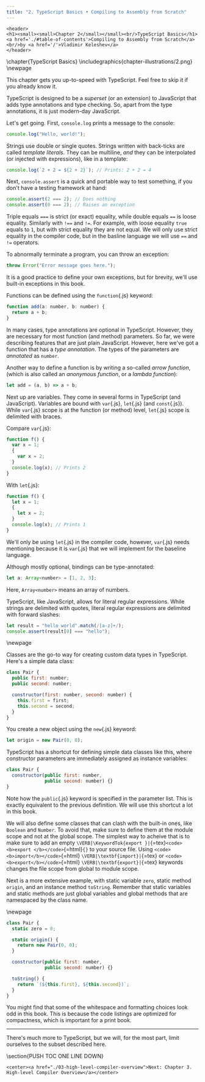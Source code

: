 ```yaml
---
title: "2. TypeScript Basics • Compiling to Assembly from Scratch"
---
```


```{=html}
<header>
<h1><small><small>Chapter 2</small></small><br/>TypeScript Basics</h1>
<a href='./#table-of-contents'>Compiling to Assembly from Scratch</a>
<br/>by <a href='/'>Vladimir Keleshev</a>
</header>
```

\chapter{TypeScript Basics}
\includegraphics{chapter-illustrations/2.png}
\newpage

<!-- TODO? Example of `every` -->

This chapter gets you up-to-speed with TypeScript.
Feel free to skip it if you already know it.

TypeScript is designed to be a *superset* (or an extension) to JavaScript that adds type annotations and type checking.
So, apart from the type annotations, it is just modern-day JavaScript.

Let's get going.
First, `console.log` prints a message to the console:

```js
console.log("Hello, world!");
```

Strings use double or single quotes.
Strings written with back-ticks are called *template literals*.
They can be multiline, *and* they can be interpolated (or injected with expressions), like in a template:

```js
console.log(`2 + 2 = ${2 + 2}`); // Prints: 2 + 2 = 4
```

Next, `console.assert` is a quick and portable way to test something, if you don't have a testing framework at hand:

```js
console.assert(2 === 2); // Does nothing
console.assert(0 === 2); // Raises an exception
```

Triple equals `===` is strict (or exact) equality, while double equals `==` is loose equality.
Similarly with `!==` and `!=`.
For example, with loose equality `true` equals to `1`, but with strict equality they are not equal.
We will only use strict equality in the compiler code, but in the basline language we will use `==` and `!=` operators.

To abnormally terminate a program, you can throw an exception:

```js
throw Error("Error message goes here.");
```

It is a good practice to define your own exceptions, but for brevity, we'll use built-in exceptions in this book.

Functions can be defined using the `function`{.js} keyword:

```js
function add(a: number, b: number) {
  return a + b;
}
```

In many cases, type annotations are optional in TypeScript.
However, they are necessary for most function (and method) parameters.
So far, we were describing features that are just plain JavaScript.
However, here we've got a function that has a *type annotation*.
The types of the parameters are *annotated* as `number`.

Another way to define a function is by writing a so-called *arrow function*, (which is also called an *anonymous function*, or a *lambda function*):

```js
let add = (a, b) => a + b;
```

Next up are variables. They come in several forms in TypeScript (and JavaScript).
Variables are bound with `var`{.js}, `let`{.js} (and `const`{.js}).
While `var`{.js} scope is at the function (or method) level,
`let`{.js} scope is delimited with braces.

Compare `var`{.js}:

```js
function f() {
  var x = 1;
  {
    var x = 2;
  }
  console.log(x); // Prints 2
}
```

With `let`{.js}:

```js
function f() {
  let x = 1;
  {
    let x = 2;
  }
  console.log(x); // Prints 1
}
```

We'll only be using `let`{.js} in the compiler code, however, `var`{.js} needs mentioning because it is `var`{.js} that we will implement for the baseline language.

Although mostly optional, bindings can be type-annotated:

```js
let a: Array<number> = [1, 2, 3];
```

Here, `Array<number>` means an array of numbers.

TypeScript, like JavaScript, allows for literal regular expressions.
While strings are delimited with quotes, literal regular expressions are delimited with forward slashes:

```js
let result = "hello world".match(/[a-z]+/);
console.assert(result[0] === "hello");
```

\newpage

Classes are the go-to way for creating custom data types in TypeScript.
Here's a simple data class:

```js
class Pair {
  public first: number;
  public second: number;

  constructor(first: number, second: number) {
    this.first = first;
    this.second = second;
  }
}
```

You create a new object using the `new`{.js} keyword:

```js
let origin = new Pair(0, 0);
```

TypeScript has a shortcut for defining simple data classes like this, where constructor parameters are immediately assigned as instance variables:

```js
class Pair {
  constructor(public first: number,
              public second: number) {}
}
```

Note how the `public`{.js} keyword is specified in the parameter list.
This is exactly equivalent to the previous definition.
We will use this shortcut a lot in this book.

We will also define some classes that can clash with the built-in ones, like `Boolean` and `Number`.
To avoid that, make sure to define them at the module scope and not at the global scope.
The simplest way to acheive that is to make sure to add an empty
`\VERB|\KeywordTok{export }|`{=tex}`<code><b>export </b></code>`{=html}`{}`
to your source file.
Using 
`<code><b>import</b></code>`{=html}
`\VERB|\textbf{import}|`{=tex}
or
`<code><b>export</b></code>`{=html}
`\VERB|\textbf{export}|`{=tex}
keywords changes the file scope from global to module scope.

Next is a more extensive example, with static variable `zero`, static method `origin`, and an instance method `toString`.
Remember that static variables and static methods are just global variables and global methods that are namespaced by the class name.

\newpage

```js
class Pair {
  static zero = 0;

  static origin() {
    return new Pair(0, 0);
  }

  constructor(public first: number,
              public second: number) {}

  toString() {
    return `(${this.first}, ${this.second})`;
  }
}
```

You might find that some of the whitespace and formatting choices look odd in this book.
This is because the code listings are optimized for compactness, which is important for a print book.

* * *

There's much more to TypeScript, but we will, for the most part, limit ourselves to the subset described here.

\section{PUSH TOC ONE LINE DOWN}


```{=html}
<center><a href="./03-high-level-compiler-overview">Next: Chapter 3. High-level Compiler Overview</a></center>
```
